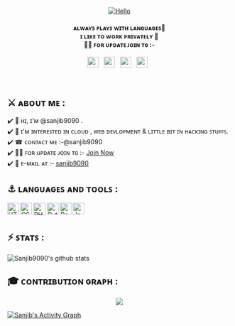 

<p align="center"><a href="https://tsneh.vercel.app/ts-tg"><img src="https://thumbs.gfycat.com/AccomplishedSoggyBlackbird-max-1mb.gif" alt="Hello" /></a></p>
<h4 align="center">ᴀʟᴡᴀʏꜱ ᴘʟᴀʏꜱ ᴡɪᴛʜ ʟᴀɴɢᴜᴀɢᴇꜱ🐍 <br> ɪ ʟɪᴋᴇ ᴛᴏ ᴡᴏʀᴋ ᴘʀɪᴠᴀᴛᴇʟʏ 🔏 <br> 🤹‍♂️ ꜰᴏʀ ᴜᴘᴅᴀᴛᴇ ᴊᴏɪɴ ᴛɢ :- <br></h4>

<p align='center'> 
<a href="https://twitter.com/sanjib9090"><img height="25" src="https://img.shields.io/badge/twitter-%231DA1F2.svg?&style=for-the-badge&logo=twitter&logoColor=white"></a>&nbsp;&nbsp;
<a href="https://sanjiblive.tech"><img height="25" src="https://img.shields.io/badge/Website-%23354230.svg?&style=for-the-badge&logo=medium&logoColor=white"></a>&nbsp;&nbsp;
<a href="https://instagram.com/sanjib9090"><img height="25" src="https://img.shields.io/badge/instagram-%23E4405F.svg?&style=for-the-badge&logo=instagram&logoColor=white"></a>&nbsp;&nbsp;
<a href="https://telegram.me/sanjiblive"><img height="25" src="https://img.shields.io/badge/join telegram-%23ffffff.svg?&style=for-the-badge&logo=telegram&logoColor=blue"></a>&nbsp;&nbsp; 
</p>

<br>

## ⚔️ ᴀʙᴏᴜᴛ ᴍᴇ : <br>

✔️ 👋 ʜɪ, ɪ’ᴍ @sanjib9090 .<br>
✔️ 👀 ɪ’ᴍ ɪɴᴛᴇʀᴇꜱᴛᴇᴅ ɪɴ ᴄʟᴏᴜᴅ , ᴡᴇʙ ᴅᴇᴠʟᴏᴘᴍᴇɴᴛ & ʟɪᴛᴛʟᴇ ʙɪᴛ ɪɴ ʜᴀᴄᴋɪɴɢ ꜱᴛᴜꜰꜰꜱ.<br>
✔️ ☎ ᴄᴏɴᴛᴀᴄᴛ ᴍᴇ :-@sanjib9090 <br>
✔️ 🤹‍♂️ ꜰᴏʀ ᴜᴘᴅᴀᴛᴇ ᴊᴏɪɴ ᴛɢ :- [Join Now](https://telegram.me/sanjiblive) <br>
✔️ 📧 ᴇ-ᴍᴀɪʟ ᴀᴛ :- [sanjib9090](mailto:sanjibbarad6@gmail.com) <br>

## ⚓ ʟᴀɴɢᴜᴀɢᴇꜱ ᴀɴᴅ ᴛᴏᴏʟꜱ :

<a href="https://www.w3.org/html/" target="_blank"><img align="left" alt="HTML5" width="26px" src="https://cdn-icons-png.flaticon.com/512/174/174854.png" /></a>
<a href="https://www.w3schools.com/css/" target="_blank"><img align="left" alt="CSS3" width="26px" src="https://cdn-icons-png.flaticon.com/512/5968/5968242.png" /></a>
<a href="https://www.w3schools.com/php/" target="_blank"><img align="left" alt="PHP" width="28px" src="https://upload.wikimedia.org/wikipedia/commons/thumb/3/31/Webysther_20160423_-_Elephpant.svg/250px-Webysther_20160423_-_Elephpant.svg.png" /></a>
<a href="https://www.w3schools.com/python/" target="_blank"> <img align="left" alt="Python" width="26px" src="https://static.vecteezy.com/system/resources/previews/012/697/295/original/3d-python-programming-language-logo-free-png.png"/> </a>
<a href="https://www.w3schools.com/bootstrap/" target="_blank"> <img align="left" alt="BootStrap" width="26px" src="https://upload.wikimedia.org/wikipedia/commons/thumb/b/b2/Bootstrap_logo.svg/250px-Bootstrap_logo.svg.png"/> </a>
<a href="https://www.w3schools.com/js/" target="_blank"> <img align="left" alt="JavaScript" width="26px" src="https://upload.wikimedia.org/wikipedia/commons/6/6a/JavaScript-logo.png"/> </a>

<br>
<br>

## ⚡️ ꜱᴛᴀᴛꜱ : 

![Sanjib9090's github stats](https://github-stats-alpha.vercel.app/api?username=sanjib9090&cc=000&tc=fff&ic=fff&bc=000)


## 🎓 ᴄᴏɴᴛʀɪʙᴜᴛɪᴏɴ ɢʀᴀᴘʜ :

<p align="center">
  <a href="https://github.com/Sanjib9090">
    <img src="https://github-readme-streak-stats.herokuapp.com/?user=Sanjib9090&theme=radical&border=7F3FBF&background=0D1117">
  </a>
</p>

<a href="https://github.com/sanjib9090">
<img alt="Sanjib's Activity Graph" src="https://github-readme-activity-graph.vercel.app/graph?username=sanjib9090&bg_color=1F222E&color=F8D866&line=F85D7F&point=FFFFFF&hide_border=true">
</a>
